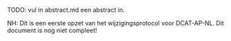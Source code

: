 TODO: vul in abstract.md een abstract in.

<aside class="note">
NH: Dit is een eerste opzet van het wijzigingsprotocol voor DCAT-AP-NL.
Dit document is nog niet compleet!
</aside>